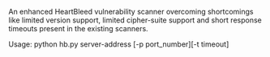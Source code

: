 An enhanced HeartBleed vulnerability scanner overcoming shortcomings like limited version support, limited cipher-suite support  and short response timeouts present in the existing scanners.

Usage: python hb.py server-address [-p port_number][-t timeout]
